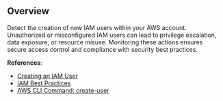 ## Overview

Detect the creation of new IAM users within your AWS account. Unauthorized or misconfigured IAM users can lead to privilege escalation, data exposure, or resource misuse. Monitoring these actions ensures secure access control and compliance with security best practices.

**References**:
- [Creating an IAM User](https://docs.aws.amazon.com/IAM/latest/UserGuide/id_users_create.html)
- [IAM Best Practices](https://docs.aws.amazon.com/IAM/latest/UserGuide/best-practices.html)
- [AWS CLI Command: create-user](https://docs.aws.amazon.com/cli/latest/reference/iam/create-user.html)
